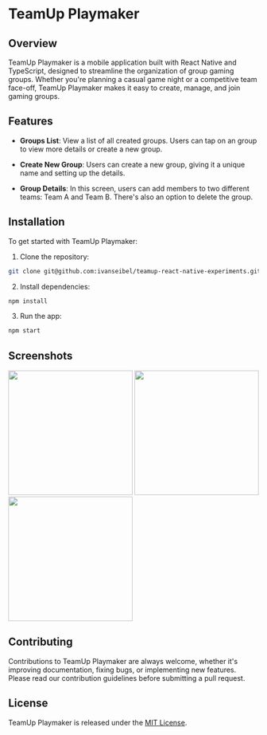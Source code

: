 # TeamUp Playmaker

## Overview

TeamUp Playmaker is a mobile application built with React Native and TypeScript, designed to streamline the organization of group gaming groups. Whether you're planning a casual game night or a competitive team face-off, TeamUp Playmaker makes it easy to create, manage, and join gaming groups.

## Features

- **Groups List**: View a list of all created groups. Users can tap on an group to view more details or create a new group.

- **Create New Group**: Users can create a new group, giving it a unique name and setting up the details.

- **Group Details**: In this screen, users can add members to two different teams: Team A and Team B. There's also an option to delete the group.

## Installation

To get started with TeamUp Playmaker:

1. Clone the repository:

```bash
git clone git@github.com:ivanseibel/teamup-react-native-experiments.git
```

2. Install dependencies:

```bash
npm install
```

3. Run the app:

```bash
npm start
```

## Screenshots

<p float="left">
  <img src="./screenshots/screenshot1.jpg" width="250" />
  <img src="./screenshots/screenshot2.jpg" width="250" /> 
  <img src="./screenshots/screenshot2.jpg" width="250" /> 
</p>

## Contributing

Contributions to TeamUp Playmaker are always welcome, whether it's improving documentation, fixing bugs, or implementing new features. Please read our contribution guidelines before submitting a pull request.


## License

TeamUp Playmaker is released under the [MIT License](LICENSE).
